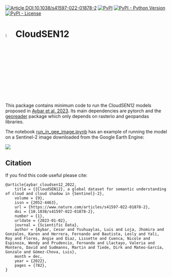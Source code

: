 [![Article DOI:10.1038/s41597-022-01878-2](https://img.shields.io/badge/Article%20DOI-10.1038%2Fs41597.022.01878.2-blue)](https://doi.org/10.1038/s41597-022-01878-2)  [![PyPI](https://img.shields.io/pypi/v/cloudsen12_models)](https://pypi.org/project/cloudsen12_models/) [![PyPI - Python Version](https://img.shields.io/pypi/pyversions/cloudsen12_models)](https://pypi.org/project/cloudsen12_models/) [![PyPI - License](https://img.shields.io/pypi/l/cloudsen12_models)](https://github.com/spaceml-org/cloudsen12_models/blob/main/LICENSE)

<h1> <img src="https://raw.githubusercontent.com/IPL-UV/cloudsen12_models/main/notebooks/logo.webp" alt="Logo" width='5%'> CloudSEN12 </h1>

This package contains minimum code to run the CloudSEN12 models proposed in [Aybar et al. 2023](https://www.nature.com/articles/s41597-022-01878-02). Its main dependencies are pytorch and the [georeader](https://github.com/spaceml-org/georeader) package which only depends on rasterio and geopandas libraries.

The notebook [run_in_gee_image.ipynb](https://github.com/IPL-UV/cloudsen12_models/blob/main/notebooks/run_in_gee_image.ipynb) has an example of running the model on a Sentinel-2 image downloaded from the Google Earth Engine:

 <img src="https://raw.githubusercontent.com/IPL-UV/cloudsen12_models/main/notebooks/example_flood_dubai_2024.png">

## Citation

If you find this code useful please cite:

```
@article{aybar_cloudsen12_2022,
	title = {{CloudSEN12}, a global dataset for semantic understanding of cloud and cloud shadow in {Sentinel}-2},
	volume = {9},
	issn = {2052-4463},
	url = {https://www.nature.com/articles/s41597-022-01878-2},
	doi = {10.1038/s41597-022-01878-2},
	number = {1},
	urldate = {2023-01-02},
	journal = {Scientific Data},
	author = {Aybar, Cesar and Ysuhuaylas, Luis and Loja, Jhomira and Gonzales, Karen and Herrera, Fernando and Bautista, Lesly and Yali, Roy and Flores, Angie and Diaz, Lissette and Cuenca, Nicole and Espinoza, Wendy and Prudencio, Fernando and Llactayo, Valeria and Montero, David and Sudmanns, Martin and Tiede, Dirk and Mateo-García, Gonzalo and Gómez-Chova, Luis},
	month = dec,
	year = {2022},
	pages = {782},
}
```
